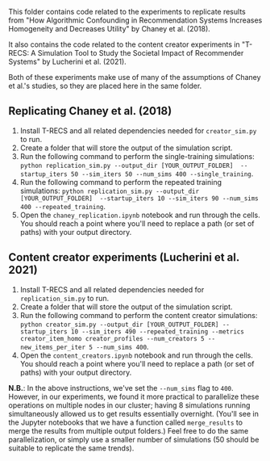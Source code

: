This folder contains code related to the experiments to replicate results from "How Algorithmic Confounding in Recommendation Systems Increases Homogeneity and Decreases Utility" by Chaney et al. (2018).

It also contains the code related to the content creator experiments in "T-RECS: A Simulation Tool to Study the Societal Impact of Recommender Systems" by Lucherini et al. (2021).

Both of these experiments make use of many of the assumptions of Chaney et al.'s studies, so they are placed here in the same folder. 

## Replicating Chaney et al. (2018)
1. Install T-RECS and all related dependencies needed for `creator_sim.py` to run.
2. Create a folder that will store the output of the simulation script.
3. Run the following command to perform the single-training simulations: `python replication_sim.py --output_dir [YOUR_OUTPUT_FOLDER]  --startup_iters 50 --sim_iters 50 --num_sims 400 --single_training`. 
4. Run the following command to perform the repeated training simulations: `python replication_sim.py --output_dir [YOUR_OUTPUT_FOLDER]  --startup_iters 10 --sim_iters 90 --num_sims 400 --repeated_training`.
5. Open the `chaney_replication.ipynb` notebook and run through the cells. You should reach a point where you'll need to replace a path (or set of paths) with your output directory.

## Content creator experiments (Lucherini et al. 2021)
1. Install T-RECS and all related dependencies needed for `replication_sim.py` to run.
2. Create a folder that will store the output of the simulation script.
3. Run the following command to perform the content creator simulations: `python creator_sim.py --output_dir [YOUR_OUTPUT_FOLDER] --startup_iters 10 --sim_iters 490 --repeated_training --metrics creator_item_homo creator_profiles --num_creators 5 --new_items_per_iter 5 --num_sims 400`.
4. Open the `content_creators.ipynb` notebook and run through the cells. You should reach a point where you'll need to replace a path (or set of paths) with your output directory.

**N.B.**: In the above instructions, we've set the `--num_sims` flag to `400`. However, in our experiments, we found it more practical to parallelize these operations on multiple nodes in our cluster; having 8 simulations running simultaneously allowed us to get results essentially overnight. (You'll see in the Jupyter notebooks that we have a function called `merge_results` to merge the results from multiple output folders.) Feel free to do the same parallelization, or simply use a smaller number of simulations (50 should be suitable to replicate the same trends).